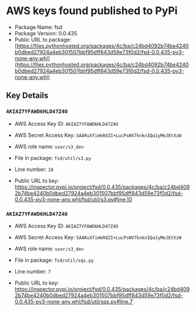 # AWS keys found published to PyPi

* Package Name: fsd
* Package Version: 0.0.435
* Public URL to package: [https://files.pythonhosted.org/packages/4c/ba/c24bd4092b74be4240b0dbed27924a4eb301507bbf95dff843d59e73f0d2/fsd-0.0.435-py3-none-any.whl](https://files.pythonhosted.org/packages/4c/ba/c24bd4092b74be4240b0dbed27924a4eb301507bbf95dff843d59e73f0d2/fsd-0.0.435-py3-none-any.whl)

## Key Details

### `AKIAZ7YFAWD6HLD47Z4O`

* AWS Access Key ID: `AKIAZ7YFAWD6HLD47Z4O`
* AWS Secret Access Key: `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` 
* AWS role name: `user/s3_dev`
* File in package: `fsd/util/s3.py`
* Line number: `10`

* Public URL to key: https://inspector.pypi.io/project/fsd/0.0.435/packages/4c/ba/c24bd4092b74be4240b0dbed27924a4eb301507bbf95dff843d59e73f0d2/fsd-0.0.435-py3-none-any.whl/fsd/util/s3.py#line.10



### `AKIAZ7YFAWD6HLD47Z4O`

* AWS Access Key ID: `AKIAZ7YFAWD6HLD47Z4O`
* AWS Secret Access Key: `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` 
* AWS role name: `user/s3_dev`
* File in package: `fsd/util/sqs.py`
* Line number: `7`

* Public URL to key: https://inspector.pypi.io/project/fsd/0.0.435/packages/4c/ba/c24bd4092b74be4240b0dbed27924a4eb301507bbf95dff843d59e73f0d2/fsd-0.0.435-py3-none-any.whl/fsd/util/sqs.py#line.7


